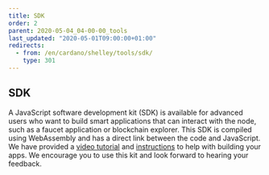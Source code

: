 ```yaml
---
title: SDK
order: 2
parent: 2020-05-04_04-00-00_tools
last_updated: "2020-05-01T09:00:00+01:00"
redirects:
  - from: /en/cardano/shelley/tools/sdk/
    type: 301
---
```

## SDK

A JavaScript software development kit (SDK) is available for advanced users who want to build smart applications that can interact with the node, such as a faucet application or blockchain explorer. This SDK is compiled using WebAssembly and has a direct link between the code and JavaScript. We have provided a [video tutorial](https://www.youtube.com/watch?v=VBXt3XdPPe8) and [instructions](https://iohk.zendesk.com/hc/en-us/articles/360036383254) to help with building your apps. We encourage you to use this kit and look forward to hearing your feedback.
